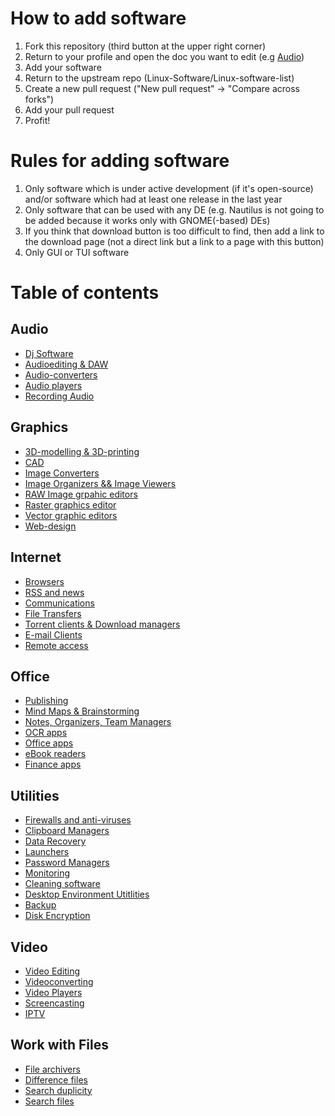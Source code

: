# How to add software

1. Fork this repository (third button at the upper right corner)
2. Return to your profile and open the doc you want to edit (e.g [Audio](/Audio.md))
3. Add your software
4. Return to the upstream repo (Linux-Software/Linux-software-list)
5. Create a new pull request ("New pull request" -> "Compare across forks")
6. Add your pull request
7. Profit!

# Rules for adding software

1. Only software which is under active development (if it's open-source) and/or software which had at least one release in the last year
2. Only software that can be used with any DE (e.g. Nautilus is not going to be added because it works only with GNOME(-based) DEs)
3. If you think that download button is too difficult to find, then add a link to the download page (not a direct link but a link to a page with this button)
4. Only GUI or TUI software

# Table of contents

## Audio
  * [Dj Software](/Audio.md#dj-software)
  * [Audioediting & DAW](/Audio.md#audioediting--daw)
  * [Audio-converters](/Audio.md#audio-converters)
  * [Audio players](/Audio.md#audio-players)
  * [Recording Audio](/Audio.md#recording-audio)
## Graphics
  * [3D-modelling & 3D-printing](Graphics.md#3d-modelling--3d-printing)
  * [CAD](Graphics.md#cad)
  * [Image Converters](Graphics.md##Image-Converters)
  * [Image Organizers && Image Viewers](Graphics.md#image-organizers--image-viewers)
  * [RAW Image grpahic editors](Graphics.md#raw-image-grpahic-editors)
  * [Raster graphics editor](Graphics.md#raster-graphics-editor)
  * [Vector graphic editors](Graphics.md#vector-graphic-editors)
  * [Web-design](Graphics.md#web-design)
## Internet
  * [Browsers](/Internet.md#browsers)
  * [RSS and news](/Internet.md#rss-and-news)
  * [Communications](/Internet.md#communications)
  * [File Transfers](Internet.md#file-transfers)
  * [Torrent clients & Download managers](Internet.md##torrent-clients--download-managers)
  * [E-mail Clients](Internet.md#e-mail-clients)
  * [Remote access](Internet.md#remote-access)
## Office
  * [Publishing](/Office.md#publishing)
  * [Mind Maps & Brainstorming](/Office.md#mind-maps--brainstorming)
  * [Notes, Organizers, Team Managers](/Office.md#notes-organizers-team-managers)
  * [OCR apps](/Office.md#ocr-apps)
  * [Office apps](/Office.md#office-apps)
  * [eBook readers](/Office.md#ebook-readers)
  * [Finance apps](/Office.md#finance-apps)
## Utilities
 * [Firewalls and anti-viruses](/Utilities.md#firewalls-and-anti-viruses)
 * [Clipboard Managers](/Utilities.md#clipboard-managers)
 * [Data Recovery](/Utilities.md#data-recovery)
 * [Launchers](/Utilities.md#launchers)
 * [Password Managers](/Utilities.md#password-managers)
 * [Monitoring](/Utilities.md#monitoring)
 * [Cleaning software](/Utilities.md#cleaning-software)
 * [Desktop Environment Utitlities](/Utilities.md#desktop-environment-utitlities)
 * [Backup](/Utilities.md#backup)
 * [Disk Encryption](/Utilities.md#disk-encryption)
## Video
 * [Video Editing](/Video.md#video-editing)
 * [Videoconverting](/Video.md#videoconverting)
 * [Video Players](/Video.md#videoplayers)
 * [Screencasting](/Video.md#screencasting)
 * [IPTV](Video.md#iptv)
## Work with Files
 * [File archivers](/Work%20with%20files.md#file-archivers)
 * [Difference files](Work%20with%20files.md#difference-files)
 * [Search duplicity](Work%20with%20files.md##search-duplicity)
 * [Search files](Work%20with%20files.md##search-files)
 
